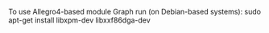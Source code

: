 To use Allegro4-based module Graph run (on Debian-based systems):
sudo apt-get install libxpm-dev libxxf86dga-dev
